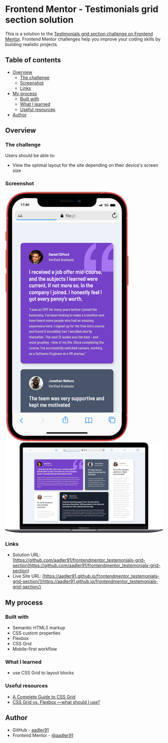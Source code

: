 # Frontend Mentor - Testimonials grid section solution

This is a solution to the [Testimonials grid section challenge on Frontend Mentor](https://www.frontendmentor.io/challenges/testimonials-grid-section-Nnw6J7Un7). Frontend Mentor challenges help you improve your coding skills by building realistic projects. 

## Table of contents

- [Overview](#overview)
  - [The challenge](#the-challenge)
  - [Screenshot](#screenshot)
  - [Links](#links)
- [My process](#my-process)
  - [Built with](#built-with)
  - [What I learned](#what-i-learned)
  - [Useful resources](#useful-resources)
- [Author](#author)

## Overview

### The challenge

Users should be able to:

- View the optimal layout for the site depending on their device's screen size

### Screenshot

![](./mobile.png)
![](./desktop.png)


### Links

- Solution URL: [https://github.com/aadler91/frontendmentor_testemonials-grid-section]https://github.com/aadler91/frontendmentor_testemonials-grid-section)
- Live Site URL: [https://aadler91.github.io/frontendmentor_testemonials-grid-section/](https://aadler91.github.io/frontendmentor_testemonials-grid-section/)

## My process

### Built with

- Semantic HTML5 markup
- CSS custom properties
- Flexbox
- CSS Grid
- Mobile-first workflow

### What I learned

- use CSS Grid to layout blocks

### Useful resources

- [A Complete Guide to CSS Grid](https://css-tricks.com/snippets/css/complete-guide-grid/)
- [CSS Grid vs. Flexbox —what should I use?](https://codeburst.io/css-grid-vs-flexbox-building-simple-layouts-43e569a66f0a)


## Author

- GitHub - [aadler91](https://github.com/aadler91)
- Frontend Mentor - [@aadler91](https://www.frontendmentor.io/profile/aadler91)

